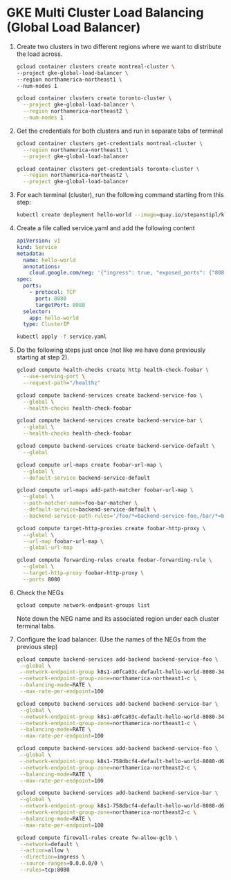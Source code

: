 # GKE Multi Cluster Load Balancing (Global Load Balancer)

1. Create two clusters in two different regions where we want to distribute the load across.

    ```bash
   gcloud container clusters create montreal-cluster \
   --project gke-global-load-balancer \
   --region northamerica-northeast1 \
   --num-nodes 1
    ```

    ```bash
    gcloud container clusters create toronto-cluster \
      --project gke-global-load-balancer \
      --region northamerica-northeast2 \
      --num-nodes 1
    ```

2. Get the credentials for both clusters and run in separate tabs of terminal

   ```bash
   gcloud container clusters get-credentials montreal-cluster \
     --region northamerica-northeast1 \
     --project gke-global-load-balancer
   ```

   ```bash
   gcloud container clusters get-credentials toronto-cluster \
     --region northamerica-northeast2 \
     --project gke-global-load-balancer
   ```

3. For each terminal (cluster), run the following command starting from this step:

   ```bash
   kubectl create deployment hello-world --image=quay.io/stepanstipl/k8s-demo-app:latest
   ```

4. Create a file called service.yaml and add the following content

   ```yaml
   apiVersion: v1
   kind: Service
   metadata:
     name: hello-world
     annotations:
       cloud.google.com/neg: '{"ingress": true, "exposed_ports": {"8080":{}}}'
   spec:
     ports:
       - protocol: TCP
         port: 8080
         targetPort: 8080
     selector:
       app: hello-world
     type: ClusterIP
   ```

   ```bash
   kubectl apply -f service.yaml
   ```

5. Do the following steps just once (not like we have done previously starting at step 2).

   ```bash
   gcloud compute health-checks create http health-check-foobar \
     --use-serving-port \
     --request-path="/healthz"
   ```

   ```bash
   gcloud compute backend-services create backend-service-foo \
     --global \
     --health-checks health-check-foobar
   ```

   ```bash
   gcloud compute backend-services create backend-service-bar \
     --global \
     --health-checks health-check-foobar
   ```

   ```bash
   gcloud compute backend-services create backend-service-default \
     --global
   ```

   ```bash
   gcloud compute url-maps create foobar-url-map \
     --global \
     --default-service backend-service-default
   ```

   ```bash
   gcloud compute url-maps add-path-matcher foobar-url-map \
     --global \
     --path-matcher-name=foo-bar-matcher \
     --default-service=backend-service-default \
     --backend-service-path-rules='/foo/*=backend-service-foo,/bar/*=backend-service-bar'
   ```

   ```bash
   gcloud compute target-http-proxies create foobar-http-proxy \
     --global \
     --url-map foobar-url-map \
     --global-url-map
   ```

   ```bash
   gcloud compute forwarding-rules create foobar-forwarding-rule \
     --global \
     --target-http-proxy foobar-http-proxy \
     --ports 8080
   ```

6. Check the NEGs

   ```bash
   gcloud compute network-endpoint-groups list
   ```

   Note down the NEG name and its associated region under each cluster terminal tabs.

7. Configure the load balancer. (Use the names of the NEGs from the previous step)

   ```bash
   gcloud compute backend-services add-backend backend-service-foo \
    --global \
    --network-endpoint-group k8s1-a0fca03c-default-hello-world-8080-3472eb16 \
    --network-endpoint-group-zone=northamerica-northeast1-c \
    --balancing-mode=RATE \
    --max-rate-per-endpoint=100
   ```

   ```bash
   gcloud compute backend-services add-backend backend-service-bar \
    --global \
    --network-endpoint-group k8s1-a0fca03c-default-hello-world-8080-3472eb16 \
    --network-endpoint-group-zone=northamerica-northeast1-c \
    --balancing-mode=RATE \
    --max-rate-per-endpoint=100
   ```

   ```bash
   gcloud compute backend-services add-backend backend-service-foo \
    --global \
    --network-endpoint-group k8s1-758dbcf4-default-hello-world-8080-d606ee96 \
    --network-endpoint-group-zone=northamerica-northeast2-c \
    --balancing-mode=RATE \
    --max-rate-per-endpoint=100
   ```

   ```bash
   gcloud compute backend-services add-backend backend-service-bar \
    --global \
    --network-endpoint-group k8s1-758dbcf4-default-hello-world-8080-d606ee96 \
    --network-endpoint-group-zone=northamerica-northeast2-c \
    --balancing-mode=RATE \
    --max-rate-per-endpoint=100
   ```

   ```bash
   gcloud compute firewall-rules create fw-allow-gclb \
    --network=default \
    --action=allow \
    --direction=ingress \
    --source-ranges=0.0.0.0/0 \
    --rules=tcp:8080
   ```
